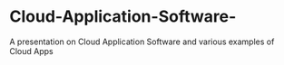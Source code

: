 # Cloud-Application-Software-
A presentation on Cloud Application Software and various examples of Cloud Apps
